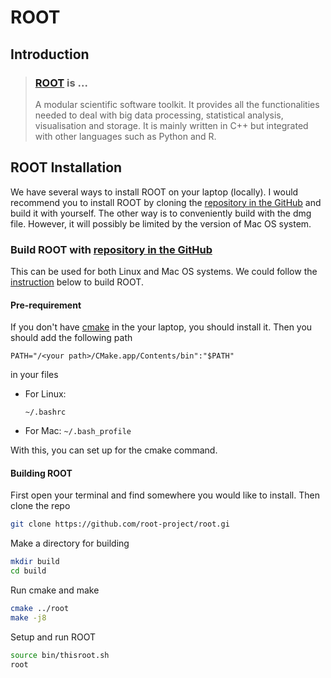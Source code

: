 # ROOT

## Introduction

> ### [ROOT](https://root.cern.ch/) is ...
>
> A modular scientific software toolkit. It provides all the functionalities needed to deal with big data processing, statistical analysis, visualisation and storage. It is mainly written in C++ but integrated with other languages such as Python and R.

## ROOT Installation

We have several ways to install ROOT on your laptop \(locally\). I would recommend you to install ROOT by cloning the [repository in the GitHub](https://github.com/root-project/root) and build it with yourself. The other way is to conveniently build with the dmg file. However, it will possibly be limited by the version of Mac OS system.

### Build ROOT with [repository in the GitHub](https://github.com/root-project/root)

This can be used for both Linux and Mac OS systems. We could follow the [instruction](https://github.com/root-project/root#building) below to build ROOT. 

#### Pre-requirement 

If you don't have [cmake](https://cmake.org/download/) in the your laptop, you should install it. Then you should add the following path

```text
PATH="/<your path>/CMake.app/Contents/bin":"$PATH"
```

in your files

* For Linux:

  `~/.bashrc`

* For Mac: `~/.bash_profile`

With this, you can set up for the cmake command. 

#### Building ROOT

First open your terminal and find somewhere you would like to install. Then clone the repo

```bash
git clone https://github.com/root-project/root.gi
```

Make a directory for building

```bash
mkdir build
cd build
```

Run cmake and make

```bash
cmake ../root
make -j8
```

Setup and run ROOT

```bash
source bin/thisroot.sh
root
```





